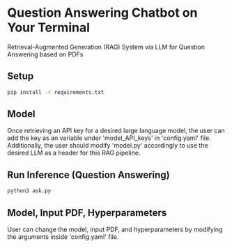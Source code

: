 # Question Answering Chatbot on Your Terminal
Retrieval-Augmented Generation (RAG) System via LLM for Question Answering based on PDFs

## Setup
```bash
pip install -r requirements.txt
```

## Model
Once retrieving an API key for a desired large language model, the user can add the key as an variable under 'model_API_keys' in 'config.yaml' file.
Additionally, the user should modify 'model.py' accordingly to use the desired LLM as a header for this RAG pipeline.

## Run Inference (Question Answering)
```bash
python3 ask.py
```

## Model, Input PDF, Hyperparameters
User can change the model, input PDF, and hyperparameters by modifying the arguments inside 'config.yaml' file.